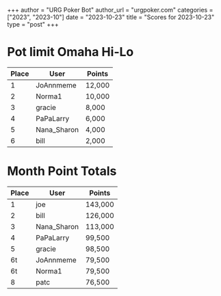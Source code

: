 +++
author = "URG Poker Bot"
author_url = "urgpoker.com"
categories = ["2023", "2023-10"]
date = "2023-10-23"
title = "Scores for 2023-10-23"
type = "post"
+++
# Pot limit Omaha Hi-Lo

| Place | User | Points |
|-------|------|--------|
| 1 | JoAnnmeme | 12,000 |
| 2 | Norma1 | 10,000 |
| 3 | gracie | 8,000 |
| 4 | PaPaLarry | 6,000 |
| 5 | Nana_Sharon | 4,000 |
| 6 | bill | 2,000 |

# Month Point Totals

| Place | User | Points |
|-------|------|--------|
| 1 | joe | 143,000 |
| 2 | bill | 126,000 |
| 3 | Nana_Sharon | 113,000 |
| 4 | PaPaLarry | 99,500 |
| 5 | gracie | 98,500 |
| 6t | JoAnnmeme | 79,500 |
| 6t | Norma1 | 79,500 |
| 8 | patc | 76,500 |
